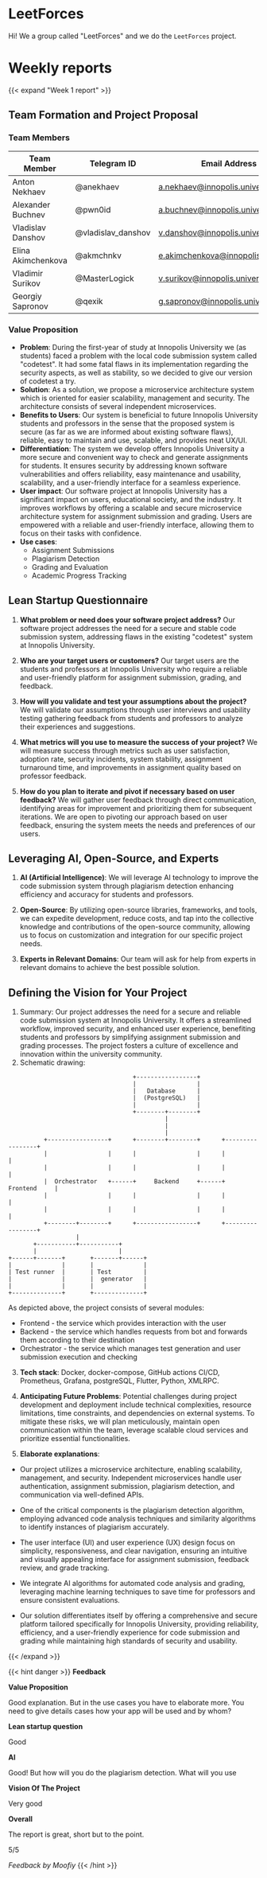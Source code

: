 # **LeetForces**

Hi! We a group called "LeetForces" and we do the `LeetForces` project.

# **Weekly reports**

{{< expand "Week 1 report" >}}

## **Team Formation and Project Proposal**


### **Team Members**

| Team Member            | Telegram ID   | Email Address       |
|------------------------|---------------|---------------------|
| Anton Nekhaev          | @anekhaev | a.nekhaev@innopolis.university     |
| Alexander Buchnev      | @pwn0id | a.buchnev@innopolis.university     |
| Vladislav Danshov      | @vladislav_danshov | v.danshov@innopolis.university     |
| Elina Akimchenkova     | @akmchnkv     | e.akimchenkova@innopolis.university     |
| Vladimir Surikov       | @MasterLogick | v.surikov@innopolis.university    |
| Georgiy Sapronov       | @qexik | g.sapronov@innopolis.university     |

### **Value Proposition**

- **Problem**: During the first-year of study at Innopolis University we (as students) faced a problem with the local code submission system called "codetest". 
    It had some fatal flaws in its implementation regarding the security aspects, as well as stability, so we decided to give our version of codetest a try.
- **Solution**: As a solution, we propose a microservice architecture system which is oriented for easier scalability, management and security. 
    The architecture consists of  several independent microservices.
- **Benefits to Users**: Our system is beneficial to future Innopolis University students and professors in the sense that the proposed system is secure (as far as 
    we are informed about existing software flaws), reliable, easy to maintain and use, scalable, and provides neat UX/UI.
- **Differentiation**: The system we develop offers Innopolis University a more secure and convenient way to check and generate assignments for students. 
    It ensures security by addressing known software vulnerabilities and offers reliability, easy maintenance and usability, scalability, and a user-friendly interface for a seamless experience.
- **User impact**: Our software project at Innopolis University has a significant impact on users, educational society, and the industry. It improves workflows 
    by offering a scalable and secure microservice architecture system for assignment submission and grading. Users are empowered with a reliable and user-friendly interface, allowing them to focus on their tasks with confidence.
- **Use cases**:
    - Assignment Submissions
    - Plagiarism Detection
    - Grading and Evaluation
    - Academic Progress Tracking

## **Lean Startup Questionnaire**
1. **What problem or need does your software project address?**
Our software project addresses the need for a secure and stable code submission system, addressing flaws in the existing
"codetest" system at Innopolis University.

2. **Who are your target users or customers?**
Our target users are the students and professors at Innopolis University who require a reliable and user-friendly 
platform for assignment submission, grading, and feedback.

3. **How will you validate and test your assumptions about the project?**
We will validate our assumptions through user interviews and usability testing gathering feedback from students and 
professors to analyze their experiences and suggestions.

4. **What metrics will you use to measure the success of your project?**
We will measure success through metrics such as user satisfaction, adoption rate, security incidents, system stability, 
assignment turnaround time, and improvements in assignment quality based on professor feedback.

5. **How do you plan to iterate and pivot if necessary based on user feedback?**
We will gather user feedback through direct communication, identifying areas for improvement and prioritizing them for 
subsequent iterations. We are open to pivoting our approach based on user feedback, ensuring the system meets the needs 
and preferences of our users.

## **Leveraging AI, Open-Source, and Experts**

1. **AI (Artificial Intelligence)**:  We will leverage AI technology to improve the code submission system through 
plagiarism detection enhancing efficiency and accuracy for students and professors.

2. **Open-Source**: By utilizing open-source libraries, frameworks, and tools, we can expedite development, reduce 
costs, and tap into the collective knowledge and contributions of the open-source community, allowing us to focus on 
customization and integration for our specific project needs.

3. **Experts in Relevant Domains**: Our team will ask for help from experts in relevant domains to achieve the best possible 
solution.

## **Defining the Vision for Your Project**
1. Summary: Our project addresses the need for a secure and reliable code submission system at Innopolis University. It 
    offers a streamlined workflow, improved security, and enhanced user experience, benefiting students and 
    professors by simplifying assignment submission and grading processes. The project fosters a culture of excellence 
    and innovation within the university community.
2. Schematic drawing:
```
                                   +-----------------+
                                   |                 |
                                   |   Database      |
                                   |  (PostgreSQL)   |
                                   |                 |
                                   +--------+--------+
                                            |
                                            |
                                            |
          +-----------------+      +--------+--------+      +-----------------+
          |                 |      |                 |      |                 |
          |                 |      |                 |      |                 |
          |  Orchestrator   +------+     Backend     +------+    Frontend     |
          |                 |      |                 |      |                 |
          |                 |      |                 |      |                 |
          +--------+--------+      +-----------------+      +-----------------+
                   |
       +-----------+-----------+
       |                       |
+------+-------+       +-------+------+
|              |       |              |
| Test runner  |       | Test         |
|              |       |  generator   |
|              |       |              |
+--------------+       +--------------+
```

As depicted above, the project consists of several modules:
- Frontend - the service which provides interaction with the user
- Backend - the service which handles requests from bot and forwards them according to their destination
- Orchestrator - the service which manages test generation and user submission execution and checking
3. **Tech stack**: Docker, docker-compose, GitHub actions CI/CD, Prometheus, Grafana, postgreSQL, Flutter, Python, 
XMLRPC.

4. **Anticipating Future Problems**:
Potential challenges during project development and deployment include technical complexities, resource limitations, 
time constraints, and dependencies on external systems. To mitigate these risks, we will plan meticulously, maintain 
open communication within the team, leverage scalable cloud services and prioritize essential functionalities.

5. **Elaborate explanations**:
- Our project utilizes a microservice architecture, enabling scalability, management, and security. Independent 
    microservices handle user authentication, assignment submission, plagiarism detection, and communication via well-defined 
    APIs.
 
- One of the critical components is the plagiarism detection algorithm, employing advanced code analysis techniques and similarity 
    algorithms to identify instances of plagiarism accurately.

- The user interface (UI) and user experience (UX) design focus on simplicity, responsiveness, and clear navigation, 
    ensuring an intuitive and visually appealing interface for assignment submission, feedback review, and grade tracking.

- We integrate AI algorithms for automated code analysis and grading, leveraging machine learning techniques to save time 
    for professors and ensure consistent evaluations.

- Our solution differentiates itself by offering a comprehensive and secure platform tailored specifically for Innopolis 
    University, providing reliability, efficiency, and a user-friendly experience for code submission and grading while 
    maintaining high standards of security and usability.

{{< /expand >}}

{{< hint danger >}}
**Feedback**  



**Value Proposition**

Good explanation. But in the use cases you have to elaborate more. You need to give details cases how your app will be used and by whom?

**Lean startup question**

Good

**AI**

Good! But how will you do the plagiarism detection. What will you use 

**Vision Of The Project**

Very good

**Overall**

The report is great, short but to the point.  

5/5

_Feedback by Moofiy_
{{< /hint >}}
